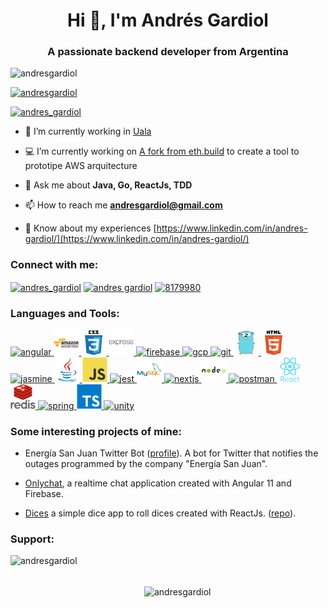 <h1 align="center">Hi 👋, I'm Andrés Gardiol</h1>
<h3 align="center">A passionate backend developer from Argentina</h3>

<p align="left"> <img src="https://komarev.com/ghpvc/?username=andresgardiol&label=Profile%20views&color=0e75b6&style=flat" alt="andresgardiol" /> </p>

<p align="left"> <a href="https://github.com/ryo-ma/github-profile-trophy"><img src="https://github-profile-trophy.vercel.app/?username=andresgardiol" alt="andresgardiol" /></a> </p>

<p align="left"> <a href="https://twitter.com/andres_gardiol" target="blank"><img src="https://img.shields.io/twitter/follow/andres_gardiol?logo=twitter&style=for-the-badge" alt="andres_gardiol" /></a> </p>

- 🔭 I’m currently working in [Uala](https://uala.com.ar/)

- 💻 I’m currently working on [A fork from eth.build](https://github.com/andresgardiol/eth.build) to create a tool to prototipe AWS arquitecture

- 💬 Ask me about **Java, Go, ReactJs, TDD**

- 📫 How to reach me **andresgardiol@gmail.com**

- 📄 Know about my experiences [https://www.linkedin.com/in/andres-gardiol/](https://www.linkedin.com/in/andres-gardiol/)

<h3 align="left">Connect with me:</h3>
<p align="left">
<a href="https://twitter.com/andres_gardiol" target="blank"><img align="center" src="https://raw.githubusercontent.com/rahuldkjain/github-profile-readme-generator/master/src/images/icons/Social/twitter.svg" alt="andres_gardiol" height="30" width="40" /></a>
<a href="https://linkedin.com/in/andres gardiol" target="blank"><img align="center" src="https://raw.githubusercontent.com/rahuldkjain/github-profile-readme-generator/master/src/images/icons/Social/linked-in-alt.svg" alt="andres gardiol" height="30" width="40" /></a>
<a href="https://stackoverflow.com/users/8179980" target="blank"><img align="center" src="https://raw.githubusercontent.com/rahuldkjain/github-profile-readme-generator/master/src/images/icons/Social/stack-overflow.svg" alt="8179980" height="30" width="40" /></a>
</p>

<h3 align="left">Languages and Tools:</h3>
<p align="left"> <a href="https://angular.io" target="_blank"> <img src="https://angular.io/assets/images/logos/angular/angular.svg" alt="angular" width="40" height="40"/> </a> <a href="https://aws.amazon.com" target="_blank"> <img src="https://raw.githubusercontent.com/devicons/devicon/master/icons/amazonwebservices/amazonwebservices-original-wordmark.svg" alt="aws" width="40" height="40"/> </a> <a href="https://www.w3schools.com/css/" target="_blank"> <img src="https://raw.githubusercontent.com/devicons/devicon/master/icons/css3/css3-original-wordmark.svg" alt="css3" width="40" height="40"/> </a> <a href="https://expressjs.com" target="_blank"> <img src="https://raw.githubusercontent.com/devicons/devicon/master/icons/express/express-original-wordmark.svg" alt="express" width="40" height="40"/> </a> <a href="https://firebase.google.com/" target="_blank"> <img src="https://www.vectorlogo.zone/logos/firebase/firebase-icon.svg" alt="firebase" width="40" height="40"/> </a> <a href="https://cloud.google.com" target="_blank"> <img src="https://www.vectorlogo.zone/logos/google_cloud/google_cloud-icon.svg" alt="gcp" width="40" height="40"/> </a> <a href="https://git-scm.com/" target="_blank"> <img src="https://www.vectorlogo.zone/logos/git-scm/git-scm-icon.svg" alt="git" width="40" height="40"/> </a> <a href="https://golang.org" target="_blank"> <img src="https://raw.githubusercontent.com/devicons/devicon/master/icons/go/go-original.svg" alt="go" width="40" height="40"/> </a> <a href="https://www.w3.org/html/" target="_blank"> <img src="https://raw.githubusercontent.com/devicons/devicon/master/icons/html5/html5-original-wordmark.svg" alt="html5" width="40" height="40"/> </a> <a href="https://jasmine.github.io/" target="_blank"> <img src="https://www.vectorlogo.zone/logos/jasmine/jasmine-icon.svg" alt="jasmine" width="40" height="40"/> </a> <a href="https://www.java.com" target="_blank"> <img src="https://raw.githubusercontent.com/devicons/devicon/master/icons/java/java-original.svg" alt="java" width="40" height="40"/> </a> <a href="https://developer.mozilla.org/en-US/docs/Web/JavaScript" target="_blank"> <img src="https://raw.githubusercontent.com/devicons/devicon/master/icons/javascript/javascript-original.svg" alt="javascript" width="40" height="40"/> </a> <a href="https://jestjs.io" target="_blank"> <img src="https://www.vectorlogo.zone/logos/jestjsio/jestjsio-icon.svg" alt="jest" width="40" height="40"/> </a> <a href="https://www.mysql.com/" target="_blank"> <img src="https://raw.githubusercontent.com/devicons/devicon/master/icons/mysql/mysql-original-wordmark.svg" alt="mysql" width="40" height="40"/> </a> <a href="https://nextjs.org/" target="_blank"> <img src="https://cdn.worldvectorlogo.com/logos/nextjs-3.svg" alt="nextjs" width="40" height="40"/> </a> <a href="https://nodejs.org" target="_blank"> <img src="https://raw.githubusercontent.com/devicons/devicon/master/icons/nodejs/nodejs-original-wordmark.svg" alt="nodejs" width="40" height="40"/> </a> <a href="https://postman.com" target="_blank"> <img src="https://www.vectorlogo.zone/logos/getpostman/getpostman-icon.svg" alt="postman" width="40" height="40"/> </a> <a href="https://reactjs.org/" target="_blank"> <img src="https://raw.githubusercontent.com/devicons/devicon/master/icons/react/react-original-wordmark.svg" alt="react" width="40" height="40"/> </a> <a href="https://redis.io" target="_blank"> <img src="https://raw.githubusercontent.com/devicons/devicon/master/icons/redis/redis-original-wordmark.svg" alt="redis" width="40" height="40"/> </a> <a href="https://spring.io/" target="_blank"> <img src="https://www.vectorlogo.zone/logos/springio/springio-icon.svg" alt="spring" width="40" height="40"/> </a> <a href="https://www.typescriptlang.org/" target="_blank"> <img src="https://raw.githubusercontent.com/devicons/devicon/master/icons/typescript/typescript-original.svg" alt="typescript" width="40" height="40"/> </a> <a href="https://unity.com/" target="_blank"> <img src="https://www.vectorlogo.zone/logos/unity3d/unity3d-icon.svg" alt="unity" width="40" height="40"/> </a> </p>

<h3 align="left">Some interesting projects of mine:</h3>

-  Energía San Juan Twitter Bot ([profile](https://twitter.com/energia_sj_bot)). A bot for Twitter that notifies the outages programmed by the company "Energía San Juan".
 
-  [Onlychat](https://onlychat.web.app/), a realtime chat application created with Angular 11 and Firebase.

- [Dices](https://dice-react-app.web.app/) a simple dice app to roll dices created with ReactJs. ([repo](https://github.com/andresgardiol/react-dices)).


<h3 align="left">Support:</h3>
<p><a href="https://www.buymeacoffee.com/andresgardiol"> <img align="left" src="https://cdn.buymeacoffee.com/buttons/v2/default-yellow.png" height="50" width="210" alt="andresgardiol" /></a></p><br><br>

<p>&nbsp;<img align="center" src="https://github-readme-stats.vercel.app/api?username=andresgardiol&show_icons=true&locale=en" alt="andresgardiol" /></p>
